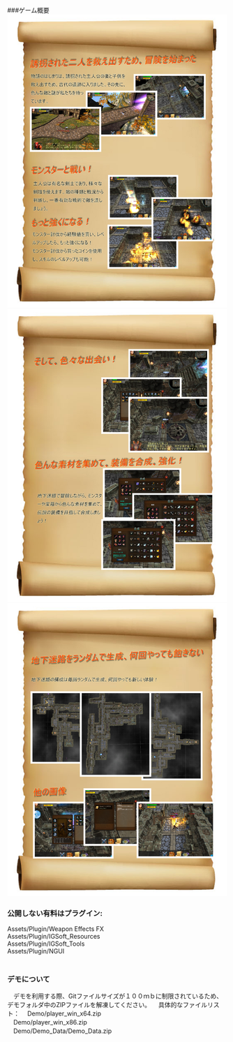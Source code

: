 ###ゲーム概要
![ゲームｙ概要1](Img/1.jpg)  
![ゲームｙ概要2](Img/2.jpg)  
![ゲームｙ概要3](Img/3.jpg)  


### 公開しない有料はプラグイン:  
  Assets/Plugin/Weapon Effects FX  
  Assets/Plugin/IGSoft_Resources  
  Assets/Plugin/IGSoft_Tools  
  Assets/Plugin/NGUI  
　
### デモについて
　デモを利用する際、Gitファイルサイズが１００ｍｂに制限されているため、デモフォルダ中のZIPファイルを解凍してください。
　具体的なファイルリスト：
　Demo/player_win_x64.zip  
　Demo/player_win_x86.zip  
　Demo/Demo_Data/Demo_Data.zip
